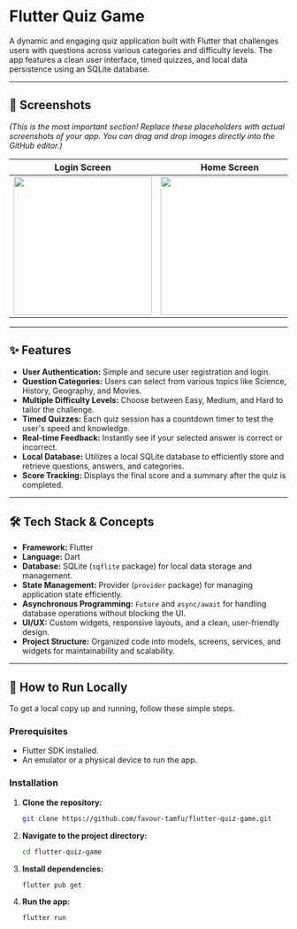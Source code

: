 #  Flutter Quiz Game

A dynamic and engaging quiz application built with Flutter that challenges users with questions across various categories and difficulty levels. The app features a clean user interface, timed quizzes, and local data persistence using an SQLite database.

---

## 📸 Screenshots

*(This is the most important section! Replace these placeholders with actual screenshots of your app. You can drag and drop images directly into the GitHub editor.)*

| Login Screen | Home Screen | Quiz Screen |
| :---: | :---: | :---: |
| <img src="https://github.com/user-attachments/assets/9dbf5f4e-9e58-46bf-ba94-e963ca6bb71f" width="250"> | <img src="URL_TO_YOUR_HOME_SCREENSHOT" width="250"> | <img src="URL_TO_YOUR_QUIZ_SCREENSHOT" width="250"> |

---

## ✨ Features

- **User Authentication:** Simple and secure user registration and login.
- **Question Categories:** Users can select from various topics like Science, History, Geography, and Movies.
- **Multiple Difficulty Levels:** Choose between Easy, Medium, and Hard to tailor the challenge.
- **Timed Quizzes:** Each quiz session has a countdown timer to test the user's speed and knowledge.
- **Real-time Feedback:** Instantly see if your selected answer is correct or incorrect.
- **Local Database:** Utilizes a local SQLite database to efficiently store and retrieve questions, answers, and categories.
- **Score Tracking:** Displays the final score and a summary after the quiz is completed.

---

## 🛠️ Tech Stack & Concepts

- **Framework:** Flutter
- **Language:** Dart
- **Database:** SQLite (`sqflite` package) for local data storage and management.
- **State Management:** Provider (`provider` package) for managing application state efficiently.
- **Asynchronous Programming:** `Future` and `async/await` for handling database operations without blocking the UI.
- **UI/UX:** Custom widgets, responsive layouts, and a clean, user-friendly design.
- **Project Structure:** Organized code into models, screens, services, and widgets for maintainability and scalability.

---

## 🚀 How to Run Locally

To get a local copy up and running, follow these simple steps.

### Prerequisites

- Flutter SDK installed.
- An emulator or a physical device to run the app.

### Installation

1.  **Clone the repository:**
    ```sh
    git clone https://github.com/favour-tamfu/flutter-quiz-game.git
    ```
2.  **Navigate to the project directory:**
    ```sh
    cd flutter-quiz-game
    ```
3.  **Install dependencies:**
    ```sh
    flutter pub get
    ```
4.  **Run the app:**
    ```sh
    flutter run
    ```
